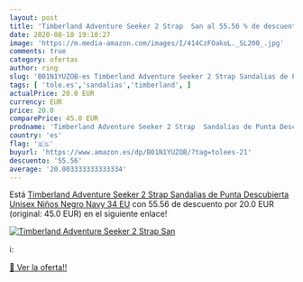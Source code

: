 ```yaml
---
layout: post
title: 'Timberland Adventure Seeker 2 Strap  San al 55.56 % de descuento'
date: 2020-08-10 19:10:27
image: 'https://m.media-amazon.com/images/I/414CzFOakoL._SL200_.jpg'
comments: true
category: ofertas
author: ring
slug: 'B01N1YUZOB-es Timberland Adventure Seeker 2 Strap Sandalias de Punta...'
tags: [ 'tole.es','sandalias','timberland', ]
actualPrice: 20.0 EUR
currency: EUR
price: 20.0
comparePrice: 45.0 EUR
prodname: 'Timberland Adventure Seeker 2 Strap  Sandalias de Punta Descubierta Unisex Niños  Negro Navy  34 EU'
country: 'es'
flag: '🇪🇸'
buyurl: 'https://www.amazon.es/dp/B01N1YUZOB/?tag=tolees-21'
descuento: '55.56'
average: '20.003333333333334'
---
```


Está [Timberland Adventure Seeker 2 Strap  Sandalias de Punta Descubierta Unisex Niños  Negro Navy  34 EU](https://www.amazon.es/dp/B01N1YUZOB/?tag=tolees-21) con 55.56 de descuento por 20.0 EUR (original: 45.0 EUR) en el siguiente enlace!

[![Timberland Adventure Seeker 2 Strap  San](https://m.media-amazon.com/images/I/414CzFOakoL._SL200_.jpg)](https://www.amazon.es/dp/B01N1YUZOB/?tag=tolees-21)

ℹ️:


[🛒 Ver la oferta!!](https://www.amazon.es/dp/B01N1YUZOB/?tag=tolees-21)
